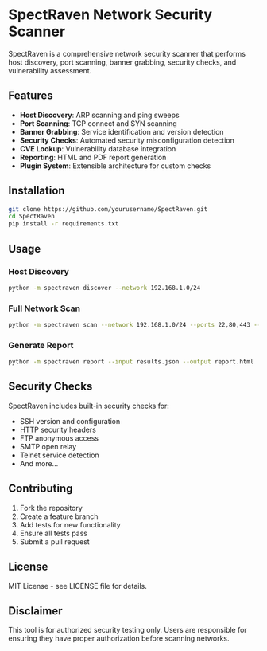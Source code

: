 # SpectRaven Network Security Scanner

SpectRaven is a comprehensive network security scanner that performs host discovery, port scanning, banner grabbing, security checks, and vulnerability assessment.

## Features

- **Host Discovery**: ARP scanning and ping sweeps
- **Port Scanning**: TCP connect and SYN scanning
- **Banner Grabbing**: Service identification and version detection
- **Security Checks**: Automated security misconfiguration detection
- **CVE Lookup**: Vulnerability database integration
- **Reporting**: HTML and PDF report generation
- **Plugin System**: Extensible architecture for custom checks

## Installation

```bash
git clone https://github.com/yourusername/SpectRaven.git
cd SpectRaven
pip install -r requirements.txt
```

## Usage

### Host Discovery
```bash
python -m spectraven discover --network 192.168.1.0/24
```

### Full Network Scan
```bash
python -m spectraven scan --network 192.168.1.0/24 --ports 22,80,443 --output results.json
```

### Generate Report
```bash
python -m spectraven report --input results.json --output report.html
```

## Security Checks

SpectRaven includes built-in security checks for:
- SSH version and configuration
- HTTP security headers
- FTP anonymous access
- SMTP open relay
- Telnet service detection
- And more...

## Contributing

1. Fork the repository
2. Create a feature branch
3. Add tests for new functionality
4. Ensure all tests pass
5. Submit a pull request

## License

MIT License - see LICENSE file for details.

## Disclaimer

This tool is for authorized security testing only. Users are responsible for ensuring they have proper authorization before scanning networks.
